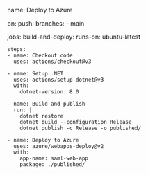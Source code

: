 name: Deploy to Azure

on:
  push:
    branches:
      - main

jobs:
  build-and-deploy:
    runs-on: ubuntu-latest

    steps:
    - name: Checkout code
      uses: actions/checkout@v3

    - name: Setup .NET
      uses: actions/setup-dotnet@v3
      with:
        dotnet-version: 8.0

    - name: Build and publish
      run: |
        dotnet restore
        dotnet build --configuration Release
        dotnet publish -c Release -o published/

    - name: Deploy to Azure
      uses: azure/webapps-deploy@v2
      with:
        app-name: saml-web-app
        package: ./published/
